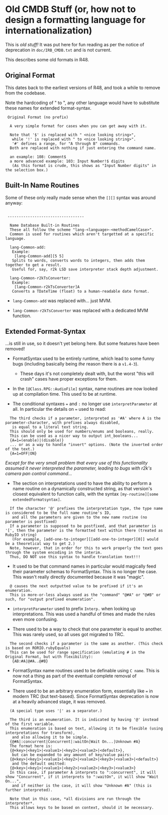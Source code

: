 # Old CMDB Stuff (or, how not to design a formatting language for internationalization)

This is *old stuff!* It was put here for fun reading as per the notice of deprecation in `doc/IRB_CMDB.txt` and is not current.

This describes some old formats in R48.

## Original Format

This dates back to the earliest versions of R48, and took a while to remove from the codebase.

Note the hardcoding of " to ", any other language would have to substitute these names for extended format-syntax.

```
 Original Format (no prefix)

  A very simple format for cases when you can get away with it.

  Note that '$' is replaced with " <nice looking string>",
   while '!' is replaced with " to <nice looking string>".
   '#' defines a range, for "A through B" commands.
  Both are replaced with nothing if just entering the command name.

  an example: 108: Comment$
  a more advanced example: 103: Input Number!$ digits
   (As this format is crude, this shows as "Input Number digits" in the selection box.)
```

## Built-In Name Routines

Some of these only really made sense when the `[][]` syntax was around anyway:

```

 ----------------------------------

  Name Database Built-in Routines
  These all follow the scheme "lang-<language>-<methodCamelCase>".
  Common is used for routines which aren't targetted at a specific language.

  lang-Common-add:
   Example:
    [lang-Common-add][5 5]
   Splits to words, converts words to integers, then adds them together to get a result.
   Useful for, say, r2k LSD save interpreter stack depth adjustment.

  lang-Common-r2kTsConverter:
   Example:
    [lang-Common-r2kTsConverter]A
   Converts a TDateTime (float) to a human-readable date format.

```

* `lang-Common-add` was replaced with... just MVM.

* `lang-Common-r2kTsConverter` was replaced with a dedicated MVM function.

## Extended Format-Syntax

...is still in use, so it doesn't yet belong here. But some features have been removed!

* FormatSyntax used to be entirely runtime, which lead to some funny bugs (including basically being *the* reason there is a `v1.4-3`).
  
  * These days it's not completely dealt with, but the worst "this will crash" cases have proper exceptions for them.

* In the `[@Class.RPG::AudioFile]` syntax, name routines are now looked up at compilation time. This used to be at runtime.

* The conditional syntaxes `=` and `:`  no longer use `interpretParameter` at all.
  In particular the details on `=` used to read:

```
  The third checks if a parameter, interpreted as '#A' where A is the parameter-character, with prefixes always disabled,
   is equal to a literal text string.
  This should only be used for numbers/enums and booleans, really.
  This can be used as a nicer way to output int_booleans...
  {A=1=(enable)|(disable)}
  ... or as a way to handle "invert" options. (Note the inverted order of the text.)
  {A=1=OFF|ON}
```

*Except for the very small problem that every use of this functionality assumed it never interpreted the parameter, leading to bugs with r2k's camera pan control command...*

* The section on interpretations used to have the ability to perform a name routine on a dynamically constructed string, as that version's closest equivalent to function calls, with the syntax `[my-routine][some extendedformatsyntax]`.

```
  If the character '@' prefixes the interpretation type, the type name is considered to be the full name routine's ID,
   and all the parameters are given to the new name routine (no parameter is postfixed)
  If a parameter is supposed to be postfixed, and that parameter is '[', then the parameter is the formatted text within there (treated as RubyIO string)
   (For example, [add-one-to-integer][[add-one-to-integer][0]] would be a theoretical way to get 2.)
  Note, however, that in order for this to work properly the text goes through the system encoding in the interim.
  Thus, DO NOT use this syntax to handle translation text!!!
```

* It used to be that command names in particular would magically feed their parameter schemas to FormatSyntax. This is no longer the case. This wasn't really directly documented because it was "magic".

```
  @ causes the next outputted value to be prefixed if it's an enumeration.
  This is more-or-less always used as the "command" "@#A" or "@#B" or such, for "output prefixed enumeration".
```

* `interpretParameter` used to prefix `Interp.` when looking up interpretations.
  This was used a handful of times and made the rules even more confusing.

* There used to be a way to check that one parameter is equal to another. This was rarely used, so all uses got migrated to TRC.

```
  The second checks if a parameter is the same as another. (This check is based on RORIO.rubyEquals)
  This can be used for range specification (emulating # in the Original Format, but with flexibility):
   {AB:#A|@#A..@#B}
```

* FormatSyntax name routines used to be definable using `C name`. This is now not a thing as part of the eventual complete removal of FormatSyntax.

* There used to be an arbitrary enumeration form, essentially like `=` in modern TRC (but text-based). Since FormatSyntax deprecation is now at a heavily advanced stage, it was removed.

```
  (A special type uses '|' as a separator.)
```

```
  The third is an enumeration. It is indicated by having '@' instead of the first variable.
  This enumeration is based on text, allowing it to be flexible (using interpretations for transform),
   and also allowing it to be simple.
  {@#A|:concurrent|Concurrent|:waitOn|Wait On...|Unknown #A}
  The format here is:
  {@<key>|<key1>|<value1>|<key2>|<value2>|<default>},
   but can be expanded to any amount of key/value pairs:
  {@<key>|<key1>|<value1>|<key2>|<value2>|<key3>|<value3>|<default>}
   and the default omitted:
  {@<key>|<key1>|<value1>|<key2>|<value2>|<key3>|<value3>}
  In this case, if parameter A interprets to ":concurrent", it will show "Concurrent", if it interprets to ":waitOn", it will show "Wait On...",
   and if neither is the case, it will show "Unknown #A" (this is further interpreted).

  Note that in this case, *all divisions are run through the interpreter*.
  This allows keys to be based on context, should it be necessary.
```


